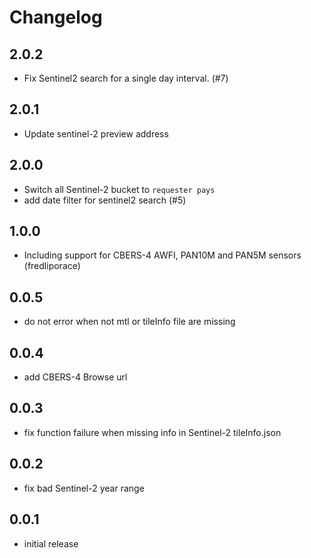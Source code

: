 Changelog
=========

2.0.2
-----
- Fix Sentinel2 search for a single day interval. (#7)

2.0.1
-----
- Update sentinel-2 preview address

2.0.0
-----
- Switch all Sentinel-2 bucket to `requester pays`
- add date filter for sentinel2 search (#5)

1.0.0
-----
- Including support for CBERS-4 AWFI, PAN10M and PAN5M sensors (fredliporace)

0.0.5
-----
- do not error when not mtl or tileInfo file are missing

0.0.4
-----
- add CBERS-4 Browse url

0.0.3
-----
- fix function failure when missing info in Sentinel-2 tileInfo.json

0.0.2
-----
- fix bad Sentinel-2 year range

0.0.1
-----
- initial release
